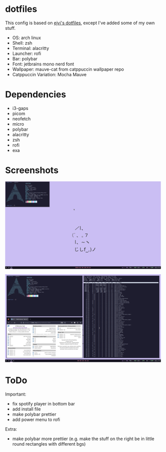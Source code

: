 # dotfiles
This config is based on [ejvi's dotfiles](https://github.com/ejvi/dotfiles), except I've added some of my own stuff.

- OS: arch linux
- Shell: zsh
- Terminal: alacritty
- Launcher: rofi
- Bar: polybar
- Font: jetbrains mono nerd font
- Wallpaper: mauve-cat from catppuccin wallpaper repo
- Catppuccin Variation: Mocha Mauve

# Dependencies
- i3-gaps
- picom
- neofetch
- micro
- polybar
- alacritty
- zsh
- rofi
- exa

# Screenshots
<p align="center">
	<img src="1.png"/>
</p>
<p align="center">
	<img src="2.png"/>
</p>

# ToDo
Important:
- fix spotify player in bottom bar
- add install file
- make polybar prettier
- add power menu to rofi

Extra:
- make polybar more prettier (e.g. make the stuff on the right be in little round rectangles with different bgs)
